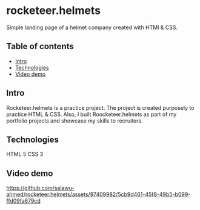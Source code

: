 # rocketeer.helmets
Simple landing page of a helmet company created with HTMl & CSS.

## Table of contents
* [Intro](#intro)
* [Technologies](#technologies)
* [Video demo](#video-demo)

## Intro 
Rocketeer.helmets is a practice project. The project is created purposely to practice HTML & CSS. Also, I built Roocketeer.helmets as part of my portfolio projects and showcase my skills to recruiters.

## Technologies
HTML 5
CSS 3

## Video demo
https://github.com/salawu-ahmed/rocketeer.helmets/assets/97409982/5cb9d461-45f8-49b5-b099-ffd09fa679cd

<!--
## Screenshots
![Rocketeer Helmets](https://github.com/salawu-ahmed/rocketeer.helmets/assets/97409982/292fe4e0-d99f-48ee-a2c2-369115a6d3b3)

### Open in Vs Code
![Visual Studio Code](https://img.shields.io/badge/Visual%20Studio%20Code-0078d7.svg?style=for-the-badge&logo=visual-studio-code&logoColor=white)
-->
